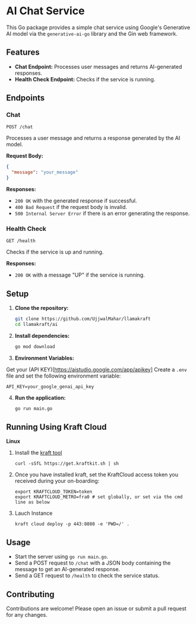 # AI Chat Service

This Go package provides a simple chat service using Google's Generative AI model via the `generative-ai-go` library and the Gin web framework.

## Features

- **Chat Endpoint:** Processes user messages and returns AI-generated responses.
- **Health Check Endpoint:** Checks if the service is running.

## Endpoints

### Chat

`POST /chat`

Processes a user message and returns a response generated by the AI model.

**Request Body:**
```json
{
  "message": "your_message"
}
```

**Responses:**
- `200 OK` with the generated response if successful.
- `400 Bad Request` if the request body is invalid.
- `500 Internal Server Error` if there is an error generating the response.

### Health Check

`GET /health`

Checks if the service is up and running.

**Responses:**
- `200 OK` with a message "UP" if the service is running.

## Setup

1. **Clone the repository:**
   ```bash
   git clone https://github.com/UjjwalMahar/llamakraft
   cd llamakraft/ai
   ```

2. **Install dependencies:**
   ```bash
   go mod download
   ```

3. **Environment Variables:**
   
  Get your (API     KEY)[https://aistudio.google.com/app/apikey]
  Create a `.env` file and set the following     environment variable:
   ```
   API_KEY=your_google_genai_api_key
   ```

4. **Run the application:**
   ```bash
   go run main.go
   ```

## Running Using Kraft Cloud 

**Linux**

1. Install the [kraft tool](https://docs.kraft.cloud/quickstart/)

    ```curl -sSfL https://get.kraftkit.sh | sh```

2. Once you have installed kraft, set the KraftCloud access token you received during your on-boarding:

    ```
    export KRAFTCLOUD_TOKEN=token
    export KRAFTCLOUD_METRO=fra0 # set globally, or set via the cmd line as below
    ```
3. Lauch Instance 
    ```
    kraft cloud deploy -p 443:8080 -e 'PWD=/' .
    ```

## Usage

- Start the server using `go run main.go`.
- Send a POST request to `/chat` with a JSON body containing the message to get an AI-generated response.
- Send a GET request to `/health` to check the service status.


## Contributing

Contributions are welcome! Please open an issue or submit a pull request for any changes.
